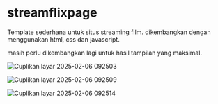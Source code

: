 # streamflixpage

Template sederhana untuk situs streaming film. 
dikembangkan dengan menggunakan html, css dan javascript. 

masih perlu dikembangkan lagi untuk hasil tampilan yang maksimal. 


![Cuplikan layar 2025-02-06 092503](https://github.com/user-attachments/assets/becd049a-7e94-4888-9731-bb0eb3411059)

![Cuplikan layar 2025-02-06 092509](https://github.com/user-attachments/assets/7677ee03-73c3-447e-9412-8ad23e67f520)

![Cuplikan layar 2025-02-06 092514](https://github.com/user-attachments/assets/9da0c436-efb5-412c-9daa-cad5f6eae6d9)


